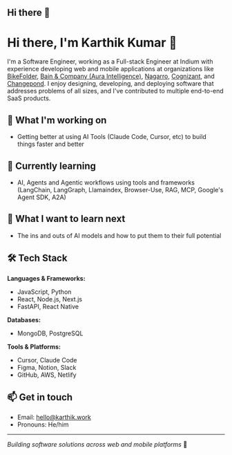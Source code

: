 ## Hi there 👋

# Hi there, I'm Karthik Kumar 👋

I'm a Software Engineer, working as a Full-stack Engineer at Indium with experience developing web and mobile applications at organizations like [BikeFolder](https://bikefolder.com/en/), [Bain & Company (Aura Intelligence)](https://www.getaura.ai/), [Nagarro](https://www.nagarro.com/en/), [Cognizant](https://www.cognizant.com/us/en), and [Changepond](https://www.changepond.com/). I enjoy designing, developing, and deploying software that addresses problems of all sizes, and I've contributed to multiple end-to-end SaaS products.

## 🔭 What I'm working on
- Getting better at using AI Tools (Claude Code, Cursor, etc) to build things faster and better

## 🌱 Currently learning
- AI, Agents and Agentic workflows using tools and frameworks (LangChain, LangGraph, Llamaindex, Browser-Use, RAG, MCP, Google's Agent SDK, A2A)

## 🤔 What I want to learn next
- The ins and outs of AI models and how to put them to their full potential

## 🛠️ Tech Stack
**Languages & Frameworks:**
- JavaScript, Python
- React, Node.js, Next.js
- FastAPI, React Native

**Databases:**
- MongoDB, PostgreSQL

**Tools & Platforms:**
- Cursor, Claude Code
- Figma, Notion, Slack
- GitHub, AWS, Netlify

## 📫 Get in touch
- Email: hello@karthik.work
- Pronouns: He/him

---
*Building software solutions across web and mobile platforms* 🚀

